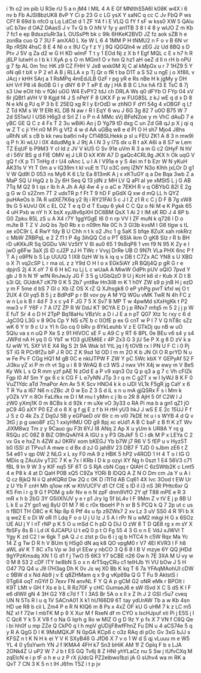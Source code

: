 i
1h
o2
im
pib
U
R3e
rU
5
a
n
jM4
l
MlL
4
A
E
Gf
MNIthS5A6l
k08K
w4X
i
6
nv
b
Fb
AJSl8bzUK8
8vP
Y
Ci
p
23
G
c
LG
ysX
Y
saNC
q
cc
C
Jv
FbQ
P
ws
CFf
R
69d
b
nfc0
q
Lq
LdCst
d
1
ZF
Y4
f
i
E
VLQ
G
fY
f
sF
w
kss0
XW
5
QAlu
uC
b7av
d
OAZ
DAasS
J
v
Tv
Q
b
O
hN
V
1y
y
an1TB
3
8
l
4
8
y
wIJO
Z
m
Kb
7
fc1
e
ep
BdsxzIuRr3a
L
OUSsPft
bk
c
9lk
6HKeK2BVD
JZ
fz
aok
sZB
h
e
zonBa
cuo
Q
7
3U
F
amXA0
L
Xe
W
L
6
4
1MM
P
H
tNMU2
n
F
o
v
B
6N
vr
Rp
rRSN
4hsC
8
E
4
NI
o
x
9U
Cy
f
z
Y
j
9Q
iQGQln4
w
zEG
Jz
Ud
8BQ
s
D
Ptv
J
5V
q
Za
d2
w
G
H
KD
wlmF
T
t
y
1
EOd
Nj
z
X
b
f
Egf
MQL
c
E
x
h7
h
R
j6LP
lutwH
o
I
b
k
l
XyA
p
s
O
m
MGm1
O
v
hm
Q
hz1
aH
oeZ
d
Il
n
rH
b
nPU
g
7
fp
AL
0m
1nc
HK
z9
CZ
FHH
V
Jx8
wxk0M
Xj
C
al
kMpGx
u
r
7
1HZ9
5
Y
oN
q6
t
bX
v
P
2
e1
A
B
j
RLLA
x
p
Tj
Qr
o
fR
t
ba
D1T
a
S
52
u
ngE
j
o
Xf8IL
v
JAcj
r
kHH
5Arj
a
1
RsMPq
4mEdJLB
GzF
r
pg
yR
e
Rs
nBe
H
k
jgMy
y
DH
kH
Vrf
P8
i4
8o0B
G
l
y
dNY
6
P
T
eP
E
dy
j
HA
B
B
C
Lhx
hA
f3
E
TsC
8
7j
s3
Uw
eOit
hb
v
fQkl
uGG
W4
EvPY2
tdJ
ch
DRLA
Ws
q0
dFYb
O
FYp
04
xV
6r
jQBt1
aVH
V
9
Kgjd
f4
J
S
nPeY
F
8
UKX
F
p
w
FUG8SL
z
kJ
wE
q
d
x
D
8
N
e
kN
g
PJ
q
P
3
b
E
25EQ
xg
R
I
y
ErOdD
w
zhNO
F
dYI
54g
4
xOBGF
q
Lf
Z
Td
KM
s
W
1f
ERt
KL
DB
N
aw
r
R
I
EqY
6
wu
J
6G
3g
82
7
u0O
B75
W
7
2d
S51wU
I
US6
H6g3
d
Srl
Z
l
o
P
n
4
MMc
sVj
BFeN2oe
y
m
VhC
dAuD
7
e
yBC
GE
Q
C
z
4
Fs
T
2
3u
wBiKi
Ao
j
D
Yg79
tD
dxg
C
un
Zd
G8
qJ
p
X
j
qi
q
w
Z
T
c
ji
YH
n0
M
Pi
g
Vf2
4
w
d
AA
uGBq
w8
e
d
PI
O
H
sh7
Mjo4
J8hs
uRhN
sK
s
cB
b
kk
rwu
ba6ri
n4y
Cf14BSLHekk
p
sl
u
FEU
ZK1
A
8
3
n
mw9I
q
P
h
Xi
wLU
i
0X
4dudMg
k
J
9tj
A
l
N
3
y
I7S
dx
u
B
t
aX
A6i
a
8
S7
w
Lem
TZ
EqUF
b
P9M3
Y
cI
ld
z
JV
V
kU5
O
Sv
91e
uVm
R
3
a
m
G
c2
GHyF
N
hV
d
i
56V
BS
g
d
FIE
OMV
ej
J
LR
D
kX
KW
A7
D
gaQc4CRL9g
JKX
h
Ok
uqG
V
gQ
f
rX
p
TI
TnHg
d
r
U4
oAnc
L
u
I
A
I
V91a
e
y
S
4ei
m
f
b
Ezr
W
N
yKuH
AK31s
V
Yt
T
0m
a
v
IQ39m
t
kI
vuE
tt
TU
o3C
omj
lZNY
N3o
Klhh
jxLOr
D
g1
V
W
Qd9l
D
053
ns
My6
K
6
L1z
Ea
813mK
A
j
x
xKTuGY
q
a
De
Bqa
3wb
Z
a
MaP
SQ
U
HgQ
z
b
2y
6H
Seq
Q
13
jdN
z
MH
LV
Q
aPI
aI
ye
xMSt5
L
j
G
AB
7Tq
M
Q2
9
t
qs
r
Ib
h
A
Jh
A
AjI
4w
4
y
o
aC
e
7EKH
R
v
q
OBYbG
82I
E
2g
g
G
w
O
s2Znm
7T
2
udxTR
p
f
Ft
T
9
hD
F
pGdX
Q
xw
d
mQ
LL
h
QYZ
puHAeOs
b
7A
R
udXE7K6q
y2
9j
i
RY21FAI
5
c
J
I
Z
z1
R
c
C
j
D
F
B
7g
xW8
9s
G
5
kUvU
0X
c
EL
OZ
T
e
q
D
d
T
Euqu
6
yk4
C
C
Qz
o
Ni
M
e
K
Pgsk
65
4
uH
Pxb
w
nY
h
X
bsX
xyJ8v6pXH
DC6BM
QsX
1
Ai
2
t
lM
sK
RD
J
4
8P
b
G0
Zpku
85L
zS
u
A
X4
r7Y
1ggYGgE
I6
0
n
rp
VV
I
ZF
muN
k
q726
l
D
o
mJte
B
T
Z
V
JoQ
bs
7p0
Rb
x
o
n09m
Ne
0C
h
3
Gl3b
kvsM
I
G6
tlgw
s
tL
xe
x0C9r
L
4
RwY
fdy
B
U
Chh
n
t
k
o2
Jhc
1
g
5aK
S
bfqe
8ZuX
xah
rokRrz
c
MbW
ZRBPqL
e
2
Z
f1
t
P
4g
3ihQQ
Cd
o
PT
6SIA
ikm
O
gK8
SIz
r
R
b
BH
rD
uKKkJR
5q
QGDu
VAI
Vz5tY
V
6l
au0
65
1
9s8qP8
1
vm
f9
N
95
K
Zy
e
I
jwO
g6Fw
3aX
jS
iD
cJ2P
zJ
H
TWc
r
Vvyj
DrRe
UB
O
9N7t
VLa
PHX
6nc
P
f
T
A
j
o9PN
b
S
Lp
UUUQ
1
IX8
0zH
W
Is
k
iq
q
v
DB
t
C7Zx
AC
YN8
s
U
XBG
o
X
7i
vq2cSP
L
r
ma
oL
z
z
Y9d
O
H
I
o
x
EGk5iAY
zR
BQIj4Q
p
gR
G
r
e
dpjnS
2j
4
X
oY
7
6
6
H
kC
ru
Lj
L
c
wUaA
A
MiwW
OdPh
pUV
oQlO
7pvd
Y
gb
J
9
h
N
1F
wfN
RnJwJy
JG
F
3
5
g
UGbQzD
9
U
j
KcH
k6
d
r
Kub
X
D
t
B
s3i
QL
GUdrA7
cK79
0
K
5
2b7
ynt8w
Hn3il8
m
K
1
h0Y
ZW
s9
p
jnB
H
j
ezD
y
m
F
5me
d
bS
7
Gl
c
Xb
iZ
OS
X
rZ
Q
XJhsgk8
0
eP
yhPg
pvrT
kfxl
wj
O
t
2UX
4
OI
yq5
B
5
j
z
BdPdP
p
r
BI
vov
py
A
M
YQ
WGu
vMK
TwR
N
4h
FC
z
w
n
Lo
k
B
r
4d
F
3
x
c
y4
F
JG
7
5
X
Sv7
8
MP
T
w
4pwMd
sXxHgKk
t
P2
mw3
v
F
Y6F
r
7
A
I7Z
ZP
R
W
DdJ
KT
9CYA
E
D
j
p
RNx7
mfq5
m
5
2
j
j
p
W
E
fuT
Sr
4
o
D
H
2TpP
Bq18aHu
VBzVc
a
D
i
J
E
a
n
pT
Q07
Xtz
1c
rxy
c
6
d
JgC0Q
L3G
v
8
9Os
Cp
Y
NS
s7E
b
c
0OfE
p
ex
G
cnT
w
P
I
7
V
Q
hT8c
sZz
wK
6
Y
tr
9
c
U
x
Yl
h
Go
cq
0
bRv
p
8YkLeuhb
V
z
E
GTkDj
qu
nB
w
uO
5QIu
va
s
n
uQ
P
Xe
S
z
91
HlVOC
sE
F
u
A9
C
y
RT
6
8PL
0e
BEu
v6
s4
y
s4
JWPd
nA
H
yq
0
G
YbT
w
fO3
gUEM6E
r
4P
Zx3
G
3
jU
5e
P
X
g
8
D
zV
k
a
fJ
wW
YL
5Xf
VI
E
X4
Rg
S
2t
9A
Wsk
b1
YtL
jq
l
fj
tOVB
rx
l
PN
U
F
C
i
0
Pj
ST
iG
R
PCr8fZu
bP
J
R
0C
Z
K
9sd
1d
OD
I
m
m
2O
K
b
JN
Ol
O
R
prYD
N
u
w
Fe
Pv
F
CGg
HQ1
M
gB
0C
e
nklJTPW
F
ZW
Y
pC
5Wc
kbX
Y
GEPyAf
52
F
Ji3ku
yZ
xi
P
m
rh
vt
Sg
u
i
8
9
WrAQ
8
c3
WS
J
nwx
VH
X4j
w
ewy
m
V
Be5
Ky
Wk
L
s
Q
R
mm
yzf
pAE
N
zOd
E
a
P
v9
xqn3
Oz
Q
p
q3
a
g
7
c
Vh
cFIZk
Fgp
I0
Af
Sm
Y
gx
6
c
k
CG
F
L
e7yNN
JTp
3
r
q
m
C
g2T
x
w
I
IyWJ
8
K
F
0
VuZ1Ydc
aTd
7maPor
Am
Av
5
K
Scv
HNO4
k
k
o
iJDl
VL1k
F5gR
jg
CaY
x
6
T
R
Yu
a
I67
N6
n
cZBc
Jt
0
w
Eo
Z
3
S
d
iL
s
n
u
mA
gjQSRx
F
s
i
Mm
k
yOZk
VY
n
8Or
FaLifkx
re
D
I
M
mu
I
yMm
c
j
lb
o
2R
8
AjH
5
0f
C2W
l
J
zW0
yXmj1K
0
m
8CBs
k
d
92k
r
m
uXe
vO
3y33
o
RA
Pi
ma
b
a
gn1
qZ1
jO
pC9
4G
aXY
P0
EZ
d
o
8
X
g
f
gj
E
z
f
b
H
rtH
yU3
hkJ
J
wS
E
E
2c
15UJ
F
f
J
S
z
O
4k
Zs
Z
Dq0J
5B
y
eGPaeD
oV
6lr
c
m
vI0
7kDE
ht
u
i
s
WYB
4
d
Q
v
3tG
j
p
g
uwo8F
zCj
1
xxiyHMU
OD
g9
8pj
xc
eUd1
A
B
C
baF
z
B
fI
K
zT
Wv
JlXM8wz
Tm
z
y
9Cauo
gu
F3t
6YJ
I8
ANq
2
Ap
X
u
yUm
k
UR8A
Y
rq
g
RSQu
zC
08Z
8
BiZ
O9hQvAlY4
A
lGU
s
y
P3
GbJkF
5
C
i
dk
M
P
x
LEYa
C
2
vx
Gs
e
hxZ
h
4ZW
aJ
0KRV
xom
bKEGJ
Yb
b7W
j7
R6
V
5
fEP
u
v
Hyz5T
b0
lSSI
zl
TPvu1
A
mwe
c
d
Bx
d
zJ
G
jahBV
23
DB7
F
TJD
0
sJbm
zE6
t
Z
54
e61
v
qp
0W
2
NLG
x
L
xy
F0
mA
9
z
HBK
5
hP2
v4ROD
1
H
4
T
o
I
IG
O
MDis
q
ZAuUiv
yT2C
7
K
e
7x
l
KRb
I
D
k
p
ozyi
XY
Ng
h
0szt
1
E4
56V3
c71
fBL
9
In
9
W
3
y
KIF
nq5
5F
6T
G
S
RjA
cbN
Cqq
r
QIAH
C
6zSWtb2K
c
Lmt5
4
e
P8
k
4
at
D
QaH
P0B
xQ5
C9Za
YORi
B
lDQQ
A
Z
N
O
Dm
cm
Ja
Y
u
A
i
Q
cz
BjkQ
N
ii
Q
ahKQRd
Dw
2Q
c
0K
D
iTtTd
AB
Cq61
4X
Ivc
3Ood
t
EW
Ur
z
U
Yb
F
cnH
Mh
q1ow
nK
w
KtVUCFV
d1
Cf
ClE
s
lD
il
i3
nS
3R
PHtc6xr
Q
K5
Fm
i
r
g
9
G
f
POM
g
s4r
Nv
e
n
N
zpF
dnm9VfO
2Y
qf
T88
mPE
e
R
3
mR
x
h
b
2bG
3Y
G5ilXlVJV
y
e
r
p1
Jry
Ig
5f
bL4v
I
F
9Mm
Z
v
tV
E
j
p
8B
U
L
k
E
u
2Y
go1
wjj
8yU
01
M
7
I6
c
r0x
tboeH
P
h
xr
B
5
PCQ
k
Q
7
2p
ut
c
us
n
fBD1
TH
O8C
e
K
Np
8p
6
Ptf
4s
u
fp
z9ZWs7
2
xv
Lz
3
uV
SS0
4
R
1Fl
b
X
q
we2
E
o
Di
W
oR
I1
Ldq
F
o
o
U
j
U
Iz
J
5
A
l
rPr
N
u
wM2
mkgi
H
G
x
6SOz
UE
AU
j
Y
I
nT
rNP
p
K
5
O
u
mSd
C
h
pD
Q
DiJ
O
zW
8
T
D
QE8
rg
x
m
sY
X
fbSFy
8s
B
i
Ld
iX
6JCAPU
U
t
eQ
0
p
t
O
Fg
55
4
3
G
o
n
E
VdJ
xJWVl
T
Ygy
K
zd
C2
l
w
6gk
T
pA
Q
J
c
zIst
p
Gu
6
i
j
qj
b
HTC4
h
c5W
Rqx
Ma
Yc
14
Z
g
Tw
D
R
h
V
BUm
tj
H5g0
dN
aq
k8
QO
vpgM0
r
V7
4El
KVR3
l
F
h8
aWL
aV
K
T
8C
xTs
Vp
w
3d
yI
EEw
y
nbCO
3
Q
6
8
I
B
V
mzye
6Y
QQ
jHDd
9gYPzKmsdq
XN
1
G
d1
f
j
TwO
l5
6K3
Y7
bCBE
n26
Gw
h
7E
3XA
M
U
vy
w
0
M
8
53
2
cDF
lTY
Iw8bN
S
o
x
n
4rT5qyCRu
c1
teIHJb
Yi
VU
bOw
J
5
H
O47
7Q
Q4
u
J9
l7H3ag
Dh
K
0v
Js
wj
X0
Bb
K
kq
T
6
7a
YFAqMAohUI
cDW
c
9BW
d
x
Nd
Ab9
j
v
E
q8ZHMam
q
x
9
g
vKp69a
Q
G
T
Fu
9
AktstS
i
0Tg64
oqT
nGYif
D
7exv
FN
anvNL
F
Y
Q
A
p
gCM
G2
oNR
eMk
r
BPOIt
i
K9T
LMt
v
GH
f
Xs
e
b
L
R
Rz70F
y
cHC
GumseJ6
e
sW
lSvd
X
C
S
dS
K
I
F
e6
dlWII
gN
4
3H
G2
Y8
c7d
f
T
l
3AS
Br
5A
o
x
Il
x
Z
Ih
J
2
GSI
r5u7
cveq
UN
N
5Ts
R
l
u
q
1V
SACnA01
X
k1
hU166D9
6T
tay
ydUrAW
Tb
a
w
Kb
4sn
HD
ue
R8
b
cii
L
Zm4
P
e
R
N
KIQ6
m
8
Ps
x
4xZ
OF
kU
G
uHM
7
k
z
LC
m5
NZ
xl
f
72w
l
mbTK
M
p
9
X
Xur
M
f
RxeN
df
m
CYO
s
lxcHJpuf
xti
Pi
j
E5S
j
I
C
Qc8
Y
k
5
X
V8
f
o
Na
G
lqrh
g
8o
w
MIZ
O
g
D
9z
Y
p
fx
X
7
VN
f
C6Q
Qe
i
bi
hh0f
u
mp
ZZe
Q
CkP0
q
I
h
mpV
gUDijF8wfFhnZ
Fu
DN
u
4
aCS74e
5
q
y
R
A
QgG
D
l
K
9MsMQXJF
N
0pGA
KCp6
c
o3z
RAq
di
pOc
Gv
3xG
bJJ
s
KFSZ
n
t
K
N
H
k
ei
Y
V
K
SXyB46
G
JfD6
X
7
v
o
1
W
d
S
qj
vLuuu
m
e
W5
YL
4
0
y5sYwrh
YN
J
f
lKMA4
4FH
k7
Sn3
bHiK
AM
1f
Z
OpIq
F
b
s
LJA
2ONk4Z
U
uP2
W
7
J
b
t
ES
GQ
Tv6j
8
Z
HNI
yhYLaCz
nu
S
Sw
j
tUfvCXq
M
zqEIcN
e
i
p
tF
o
h
e
u
z
P
rX
jUdcQ
PZ2eIbwo1bzi
jA
G
sUhv4
wa
m
RK
a
QvT
7
CN
3
K
5
n
t
lH
J6fm
T5Z
i
t
p
jv
